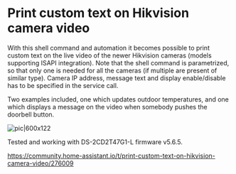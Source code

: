 # Print custom text on Hikvision camera video

With this shell command and automation it becomes possible to print custom text on the live video of the newer Hikvision cameras (models supporting ISAPI integration).
Note that the shell command is parametrized, so that only one is needed for all the cameras (if multiple are present of similar type). Camera IP address, message text and display enable/disable has to be specified in the service call.

Two examples included, one which updates outdoor temperatures, and one which displays a message on the video when somebody pushes the doorbell button.

![pic|600x122](https://community-assets.home-assistant.io/original/3X/4/3/43cecd69911e4619e2776ab45f0d3794e597ca55.png) 

Tested and working with DS-2CD2T47G1-L firmware v5.6.5.

https://community.home-assistant.io/t/print-custom-text-on-hikvision-camera-video/276009
